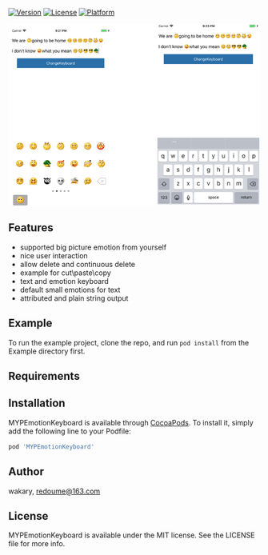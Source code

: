
[![Version](https://img.shields.io/cocoapods/v/MYPEmotionKeyboard.svg?style=flat)](https://cocoapods.org/pods/MYPEmotionKeyboard)
[![License](https://img.shields.io/cocoapods/l/MYPEmotionKeyboard.svg?style=flat)](https://cocoapods.org/pods/MYPEmotionKeyboard)
[![Platform](https://img.shields.io/cocoapods/p/MYPEmotionKeyboard.svg?style=flat)](https://cocoapods.org/pods/MYPEmotionKeyboard)

![Emotion Keyboard](https://github.com/wakaryry/MYPEmotionKeyboard/blob/master/screens/surface.png)

## Features
- supported big picture emotion from yourself
- nice user interaction
- allow delete and continuous delete
- example for cut\paste\copy
- text and emotion keyboard
- default small emotions for text
- attributed and plain string output

## Example

To run the example project, clone the repo, and run `pod install` from the Example directory first.

## Requirements

## Installation

MYPEmotionKeyboard is available through [CocoaPods](https://cocoapods.org). To install
it, simply add the following line to your Podfile:

```ruby
pod 'MYPEmotionKeyboard'
```

## Author

wakary, redoume@163.com

## License

MYPEmotionKeyboard is available under the MIT license. See the LICENSE file for more info.
